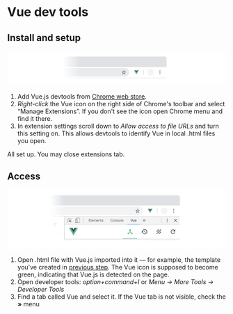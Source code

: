 # Vue dev tools

## Install and setup
![vue.js devtools in Chrome toolbar](./images/devtools-1.png)
1. Add Vue.js devtools from [Chrome web store](https://chrome.google.com/webstore/detail/vuejs-devtools/nhdogjmejiglipccpnnnanhbledajbpd).
2. *Right-click* the Vue icon on the right side of Chrome's toolbar and select “Manage Extensions”. If you don't see the icon open Chrome menu and find it there.
3. In extension settings scroll down to *Allow access to file URLs* and turn this setting on. This allows devtools to identify Vue in local .html files you open.

All set up. You may close extensions tab.

## Access
![vue.js devtools in Chrome developer tools](./images/devtools-2.png)
1. Open .html file with Vue.js imported into it — for example, the template you've created in [previous step](./template.md). The Vue icon is supposed to become green, indicating that Vue.js is detected on the page.
2. Open developer tools: *option+command+I* or *Menu → More Tools → Developer Tools*
3. Find a tab called Vue and select it. If the Vue tab is not visible, check the **»** menu

